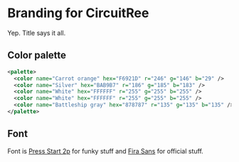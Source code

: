 # Branding for CircuitRee
Yep. Title says it all.

## Color palette
```xml
<palette>
  <color name="Carrot orange" hex="F6921D" r="246" g="146" b="29" />
  <color name="Silver" hex="BAB9B7" r="186" g="185" b="183" />
  <color name="White" hex="FFFFFF" r="255" g="255" b="255" />
  <color name="White" hex="FFFFFF" r="255" g="255" b="255" />
  <color name="Battleship gray" hex="878787" r="135" g="135" b="135" />
</palette>
```

## Font
Font is [Press Start 2p](https://www.fontspace.com/press-start-2p-font-f11591) for funky stuff and [Fira Sans](https://fonts.google.com/specimen/Fira%20Sans) for official stuff.
